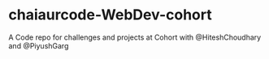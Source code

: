 # chaiaurcode-WebDev-cohort
A Code repo for challenges and projects at Cohort with @HiteshChoudhary and @PiyushGarg

